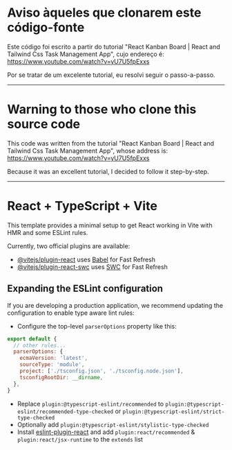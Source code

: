 # Aviso àqueles que clonarem este código-fonte

Este código foi escrito a partir do tutorial "React Kanban Board | React and Tailwind Css Task Management App", cujo endereço é: https://www.youtube.com/watch?v=yU7U5fpExxs

Por se tratar de um excelente tutorial, eu resolvi seguir o passo-a-passo.

--------------------

# Warning to those who clone this source code

This code was written from the tutorial "React Kanban Board | React and Tailwind Css Task Management App", whose address is: https://www.youtube.com/watch?v=yU7U5fpExxs

Because it was an excellent tutorial, I decided to follow it step-by-step.


--------------------

# React + TypeScript + Vite

This template provides a minimal setup to get React working in Vite with HMR and some ESLint rules.

Currently, two official plugins are available:

- [@vitejs/plugin-react](https://github.com/vitejs/vite-plugin-react/blob/main/packages/plugin-react/README.md) uses [Babel](https://babeljs.io/) for Fast Refresh
- [@vitejs/plugin-react-swc](https://github.com/vitejs/vite-plugin-react-swc) uses [SWC](https://swc.rs/) for Fast Refresh

## Expanding the ESLint configuration

If you are developing a production application, we recommend updating the configuration to enable type aware lint rules:

- Configure the top-level `parserOptions` property like this:

```js
export default {
  // other rules...
  parserOptions: {
    ecmaVersion: 'latest',
    sourceType: 'module',
    project: ['./tsconfig.json', './tsconfig.node.json'],
    tsconfigRootDir: __dirname,
  },
}
```

- Replace `plugin:@typescript-eslint/recommended` to `plugin:@typescript-eslint/recommended-type-checked` or `plugin:@typescript-eslint/strict-type-checked`
- Optionally add `plugin:@typescript-eslint/stylistic-type-checked`
- Install [eslint-plugin-react](https://github.com/jsx-eslint/eslint-plugin-react) and add `plugin:react/recommended` & `plugin:react/jsx-runtime` to the `extends` list
